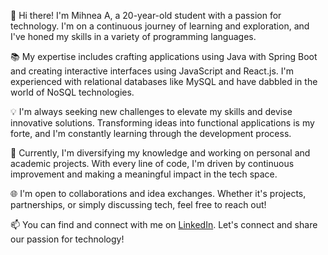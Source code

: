 👋 Hi there! I'm Mihnea A, a 20-year-old student with a passion for technology. I'm on a continuous journey of learning and exploration, and I've honed my skills in a variety of programming languages.

📚 My expertise includes crafting applications using Java with Spring Boot and creating interactive interfaces using JavaScript and React.js. I'm experienced with relational databases like MySQL and have dabbled in the world of NoSQL technologies.

💡 I'm always seeking new challenges to elevate my skills and devise innovative solutions. Transforming ideas into functional applications is my forte, and I'm constantly learning through the development process.

🚀 Currently, I'm diversifying my knowledge and working on personal and academic projects. With every line of code, I'm driven by continuous improvement and making a meaningful impact in the tech space.

🌐 I'm open to collaborations and idea exchanges. Whether it's projects, partnerships, or simply discussing tech, feel free to reach out!

📫 You can find and connect with me on [LinkedIn](https://www.linkedin.com/in/mihnea-aniculesei-a57b0a208/?trk=public-profile-join-page). Let's connect and share our passion for technology!
